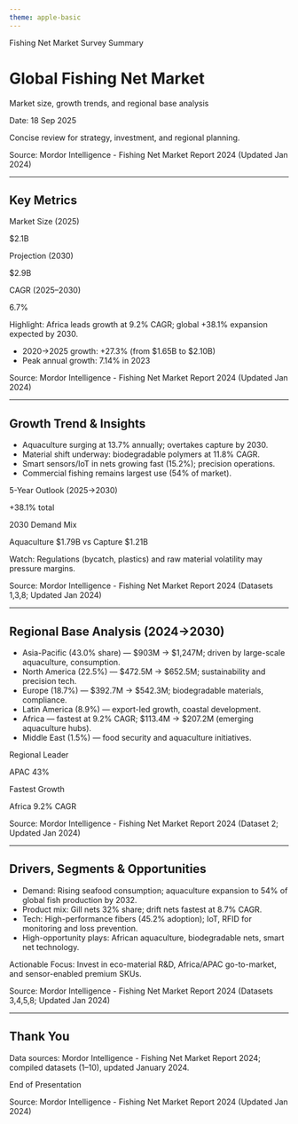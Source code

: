 ```yaml
---
theme: apple-basic
---
```


<div class="px-4 pt-2">
  <p class="text-sm text-blue-700 mb-1">Fishing Net Market Survey Summary</p>
  <h1 class="text-3xl font-semibold text-gray-800">Global Fishing Net Market</h1>
  <p class="text-gray-600">Market size, growth trends, and regional base analysis</p>
  <p class="text-sm text-gray-500 mt-1">Date: 18 Sep 2025</p>

  <div class="mt-3 text-gray-700">
    <p>Concise review for strategy, investment, and regional planning.</p>
  </div>

  <p class="mt-4 text-xs text-gray-400">Source: Mordor Intelligence - Fishing Net Market Report 2024 (Updated Jan 2024)</p>
</div>

---

<div class="px-4 pt-2">
  <h2 class="text-2xl font-semibold text-gray-800">Key Metrics</h2>
  <div class="mt-2 flex flex-wrap gap-3">
    <div class="p-3 bg-white border border-blue-100 rounded-md">
      <p class="text-xs text-gray-500">Market Size (2025)</p>
      <p class="text-xl font-semibold text-blue-700">$2.1B</p>
    </div>
    <div class="p-3 bg-white border border-blue-100 rounded-md">
      <p class="text-xs text-gray-500">Projection (2030)</p>
      <p class="text-xl font-semibold text-blue-700">$2.9B</p>
    </div>
    <div class="p-3 bg-white border border-blue-100 rounded-md">
      <p class="text-xs text-gray-500">CAGR (2025–2030)</p>
      <p class="text-xl font-semibold text-blue-700">6.7%</p>
    </div>
  </div>

  <div class="mt-3 p-3 bg-blue-50 border border-blue-100 rounded-md">
    <p class="text-sm text-blue-800"><span class="font-semibold">Highlight:</span> Africa leads growth at 9.2% CAGR; global +38.1% expansion expected by 2030.</p>
  </div>

  <ul class="mt-3 text-gray-700 list-disc pl-5">
    <li>2020→2025 growth: +27.3% (from $1.65B to $2.10B)</li>
    <li>Peak annual growth: 7.14% in 2023</li>
  </ul>

  <p class="mt-4 text-xs text-gray-400">Source: Mordor Intelligence - Fishing Net Market Report 2024 (Updated Jan 2024)</p>
</div>

---

<div class="px-4 pt-2">
  <h2 class="text-2xl font-semibold text-gray-800">Growth Trend & Insights</h2>

  <ul class="mt-2 text-gray-700 list-disc pl-5">
    <li>Aquaculture surging at 13.7% annually; overtakes capture by 2030.</li>
    <li>Material shift underway: biodegradable polymers at 11.8% CAGR.</li>
    <li>Smart sensors/IoT in nets growing fast (15.2%); precision operations.</li>
    <li>Commercial fishing remains largest use (54% of market).</li>
  </ul>

  <div class="mt-3 flex flex-wrap gap-3">
    <div class="p-3 bg-white border border-blue-100 rounded-md">
      <p class="text-xs text-gray-500">5-Year Outlook (2025→2030)</p>
      <p class="text-xl font-semibold text-blue-700">+38.1% total</p>
    </div>
    <div class="p-3 bg-white border border-blue-100 rounded-md">
      <p class="text-xs text-gray-500">2030 Demand Mix</p>
      <p class="text-sm text-gray-700">Aquaculture $1.79B vs Capture $1.21B</p>
    </div>
  </div>

  <div class="mt-3 p-3 bg-red-50 border border-red-100 rounded-md">
    <p class="text-sm text-red-700"><span class="font-semibold">Watch:</span> Regulations (bycatch, plastics) and raw material volatility may pressure margins.</p>
  </div>

  <p class="mt-4 text-xs text-gray-400">Source: Mordor Intelligence - Fishing Net Market Report 2024 (Datasets 1,3,8; Updated Jan 2024)</p>
</div>

---

<div class="px-4 pt-2">
  <h2 class="text-2xl font-semibold text-gray-800">Regional Base Analysis (2024→2030)</h2>

  <div class="mt-2">
    <ul class="text-gray-700 list-disc pl-5">
      <li><span class="font-semibold text-blue-700">Asia-Pacific (43.0% share)</span> — $903M → $1,247M; driven by large-scale aquaculture, consumption.</li>
      <li>North America (22.5%) — $472.5M → $652.5M; sustainability and precision tech.</li>
      <li>Europe (18.7%) — $392.7M → $542.3M; biodegradable materials, compliance.</li>
      <li>Latin America (8.9%) — export-led growth, coastal development.</li>
      <li><span class="text-blue-700 font-medium">Africa</span> — fastest at <span class="font-semibold">9.2% CAGR</span>; $113.4M → $207.2M (emerging aquaculture hubs).</li>
      <li>Middle East (1.5%) — food security and aquaculture initiatives.</li>
    </ul>
  </div>

  <div class="mt-3 flex flex-wrap gap-3">
    <div class="p-3 bg-white border border-blue-100 rounded-md">
      <p class="text-xs text-gray-500">Regional Leader</p>
      <p class="text-xl font-semibold text-blue-700">APAC 43%</p>
    </div>
    <div class="p-3 bg-white border border-blue-100 rounded-md">
      <p class="text-xs text-gray-500">Fastest Growth</p>
      <p class="text-xl font-semibold text-blue-700">Africa 9.2% CAGR</p>
    </div>
  </div>

  <p class="mt-4 text-xs text-gray-400">Source: Mordor Intelligence - Fishing Net Market Report 2024 (Dataset 2; Updated Jan 2024)</p>
</div>

---

<div class="px-4 pt-2">
  <h2 class="text-2xl font-semibold text-gray-800">Drivers, Segments & Opportunities</h2>

  <ul class="mt-2 text-gray-700 list-disc pl-5">
    <li>Demand: Rising seafood consumption; aquaculture expansion to 54% of global fish production by 2032.</li>
    <li>Product mix: Gill nets 32% share; drift nets fastest at 8.7% CAGR.</li>
    <li>Tech: High-performance fibers (45.2% adoption); IoT, RFID for monitoring and loss prevention.</li>
    <li>High-opportunity plays: African aquaculture, biodegradable nets, smart net technology.</li>
  </ul>

  <div class="mt-3 p-3 bg-blue-50 border border-blue-100 rounded-md">
    <p class="text-sm text-blue-800"><span class="font-semibold">Actionable Focus:</span> Invest in eco-material R&D, Africa/APAC go-to-market, and sensor-enabled premium SKUs.</p>
  </div>

  <p class="mt-4 text-xs text-gray-400">Source: Mordor Intelligence - Fishing Net Market Report 2024 (Datasets 3,4,5,8; Updated Jan 2024)</p>
</div>

---

<div class="px-4 pt-2">
  <h2 class="text-2xl font-semibold text-gray-800">Thank You</h2>
  <p class="text-gray-700 mt-1">Data sources: Mordor Intelligence - Fishing Net Market Report 2024; compiled datasets (1–10), updated January 2024.</p>

  <div class="mt-8 flex justify-end">
    <div class="p-3 bg-white border border-gray-200 rounded-md">
      <p class="text-sm text-gray-600">End of Presentation</p>
    </div>
  </div>

  <p class="mt-4 text-xs text-gray-400">Source: Mordor Intelligence - Fishing Net Market Report 2024 (Updated Jan 2024)</p>
</div>